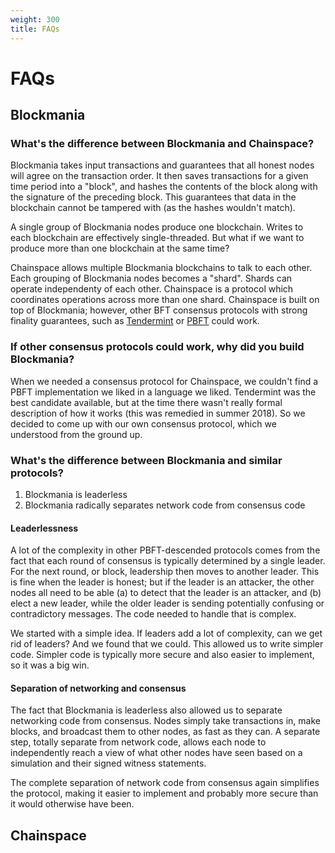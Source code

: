 ```yaml
---
weight: 300
title: FAQs
---
```


# FAQs

## Blockmania

### What's the difference between Blockmania and Chainspace?

Blockmania takes input transactions and guarantees that all honest nodes will agree on the transaction order. It then saves transactions for a given time period into a "block", and hashes the contents of the block along with the signature of the preceding block. This guarantees that data in the blockchain cannot be tampered with (as the hashes wouldn't match).

A single group of Blockmania nodes produce one blockchain. Writes to each blockchain are effectively single-threaded. But what if we want to produce more than one blockchain at the same time?

Chainspace allows multiple Blockmania blockchains to talk to each other. Each grouping of Blockmania nodes becomes a "shard". Shards can operate independenty of each other. Chainspace is a protocol which coordinates operations across more than one shard. Chainspace is built on top of Blockmania; however, other BFT consensus protocols with strong finality guarantees, such as [Tendermint](https://tendermint.com/) or [PBFT](https://en.wikipedia.org/wiki/Byzantine_fault_tolerance#Practical_Byzantine_fault_tolerance)  could work.

### If other consensus protocols could work, why did you build Blockmania?

When we needed a consensus protocol for Chainspace, we couldn't find a PBFT implementation we liked in a language we liked. Tendermint was the best candidate available, but at the time there wasn't really formal description of how it works (this was remedied in summer 2018). So we decided to come up with our own consensus protocol, which we understood from the ground up.

### What's the difference between Blockmania and similar protocols?

1. Blockmania is leaderless
2. Blockmania radically separates network code from consensus code

#### Leaderlessness

A lot of the complexity in other PBFT-descended protocols comes from the fact that each round of consensus is typically determined by a single leader. For the next round, or block, leadership then moves to another leader. This is fine when the leader is honest; but if the leader is an attacker, the other nodes all need to be able (a) to detect that the leader is an attacker, and (b) elect a new leader, while the older leader is sending potentially confusing or contradictory messages. The code needed to handle that is complex.

We started with a simple idea. If leaders add a lot of complexity, can we get rid of leaders? And we found that we could. This allowed us to write simpler code. Simpler code is typically more secure and also easier to implement, so it was a big win.

#### Separation of networking and consensus

The fact that Blockmania is leaderless also allowed us to separate networking code from consensus. Nodes simply take transactions in, make blocks, and broadcast them to other nodes, as fast as they can. A separate step, totally separate from network code, allows each node to independently reach a view of what other nodes have seen based on a simulation and their signed witness statements.

The complete separation of network code from consensus again simplifies the protocol, making it easier to implement and probably more secure than it would otherwise have been.

## Chainspace
